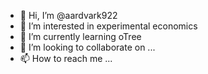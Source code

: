 - 👋 Hi, I’m @aardvark922
- 👀 I’m interested in experimental economics
- 🌱 I’m currently learning oTree
- 💞️ I’m looking to collaborate on ...
- 📫 How to reach me ...

<!---
aardvark922/aardvark922 is a ✨ special ✨ repository because its `README.md` (this file) appears on your GitHub profile.
You can click the Preview link to take a look at your changes.
--->
